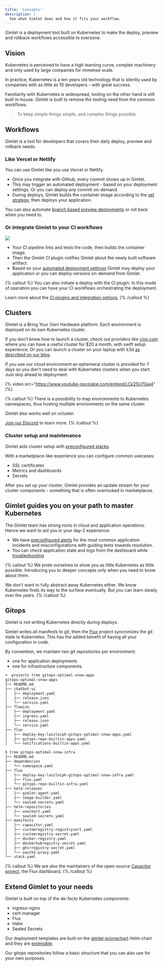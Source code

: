```yaml
---
title: 'Concepts'
description: |
  See what Gimlet does and how it fits your workflow.
---
```


Gimlet is a deployment tool built on Kubernetes to make the deploy, preview and rollback workflows accessible to everyone.

## Vision

Kubernetes is perceived to have a high learning curve, complex machinery and only used by large companies for immense scale.

In practice, Kubernetes is a ten years old technology that is silently used by companies with as little as 10 developers - with great success.

Familiarity with Kubernetes is widespread, tooling on the other hand is still built in-house. Gimlet is built to remove the tooling need from the common workflows.

> To keep simple things simple, and complex things possible.

## Workflows

Gimlet is a tool for developers that covers their daily deploy, preview and rollback needs.

### Like Vercel or Netlify

You can use Gimlet like you use Vercel or Netlify.

- Once you integrate with Github, every commit shows up in Gimlet.
- This may trigger an automated deployment - based on your deployment settings. Or you can deploy any commit on-demand.
- During deploys, Gimlet builds the container image according to the [set strategy](/docs/deployment-settings/image-settings), then deploys your application.

You can also automate [branch based preview deployments](/docs/deployments/preview-deployments) or roll back when you need to.

### Or integrate Gimlet to your CI workflows

![](/flow.svg)

- Your CI pipeline lints and tests the code, then builds the container image.
- Then the Gimlet CI plugin notifies Gimlet about the newly built software artifact.
- Based on your [automated deployment settings](/docs/deployments/automated-deployments) Gimlet may deploy your application or you can deploy versions on-demand from Gimlet.

{% callout %}
You can also initiate a deploy with the CI plugin. In this mode of operation you can have your CI workflows orchestrating the deployment.

Learn more about the [CI plugins and integration options](/docs/reference/ci-plugins).
{% /callout %}

## Clusters

Gimlet is a Bring Your Own Hardware platform. Each environment is deployed on its own Kubernetes cluster.

If you don't know how to launch a cluster, check out providers like [civo.com](https://civo.com) where you can have a useful cluster for $20 a month, with swift setup experience. Or you can launch a cluster on your laptop with k3d [as described on our blog](/blog/running-kubernetes-on-your-laptop-with-k3d).

If you use our cloud environment an ephemeral cluster is provided for 7 days so you don't need to deal with Kubernetes clusters when you start. Just skip ahead to deployment.

{% video src="https://www.youtube-nocookie.com/embed/LCk25U7Gaj4" /%}

{% callout %}
There is a possibility to map environments to Kubernetes namespaces, thus hosting multiple environments on the same cluster.

Gimlet also works well on vcluster.

[Join our Discord](https://discord.com/invite/ZwQDxPkYzE) to learn more.
{% /callout %}

### Cluster setup and maintenance

Gimlet aids cluster setup with [preconfigured stacks](/docs/environment-settings/introduction).

With a marketplace-like experience you can configure common usecases:
- SSL certificates
- Metrics and dashboards
- Secrets

After you set up your cluster, Gimlet provides an update stream for your cluster components - something that is often overlooked in marketplaces.

## Gimlet guides you on your path to master Kubernetes

The Gimlet team has strong roots in cloud and application operations. Hence we want to aid you in your day-2 experience:

- We have [preconfigured alerts](/docs/monitoring/integrated-kubernetes-alerts) for the most common application incidents and misconfigurations with guiding texts towards resolution.
- You can check application state and logs from the dashboard while [troubleshooting](/docs/kubernetes-resources/troubleshooting)

{% callout %}
We pride ourselves to show you as little Kubernetes as little possible. Introducing you to deeper concepts only when you need to know about them.

We don't want to fully abstract away Kubernetes either. We know Kubernetes finds its way to the surface eventually. But you can learn slowly over the years.
{% /callout %}

## Gitops

Gimlet is not writing Kubernetes directly during deploys.

Gimlet writes all manifests to git, then the [Flux](https://fluxcd.io/) project syncronizes the git state to Kubernetes. This has the added benefit of having all your configuration in code.

By convention, we maintain two git repositories per environment:
- one for application deployments
- one for infrastructure components.

```bash
➜  projects tree gitops-optimal-snow-apps 
gitops-optimal-snow-apps
├── README.md
├── chatbot-ui
│   ├── deployment.yaml
│   ├── release.json
│   └── service.yaml
├── flowise
│   ├── deployment.yaml
│   ├── ingress.yaml
│   ├── release.json
│   └── service.yaml
├── flux
│   ├── deploy-key-laszlocph-gitops-optimal-snow-apps.yaml
│   ├── gitops-repo-builtin-apps.yaml
│   └── notifications-builtin-apps.yaml
```

```bash
$ tree gitops-optimal-snow-infra
├── README.md
├── dependencies
│   └── namespace.yaml
├── flux
│   ├── deploy-key-laszlocph-gitops-optimal-snow-infra.yaml
│   ├── flux.yaml
│   └── gitops-repo-builtin-infra.yaml
├── helm-releases
│   ├── gimlet-agent.yaml
│   ├── image-builder.yaml
│   └── sealed-secrets.yaml
├── helm-repositories
│   ├── onechart.yaml
│   └── sealed-secrets.yaml
├── manifests
│   ├── capacitor.yaml
│   ├── customregistry-registrycert.yaml
│   ├── customregistry-secret.yaml
│   ├── docker-registry.yaml
│   ├── dockerhubregistry-secret.yaml
│   ├── ghcrregistry-secret.yaml
│   └── oauth2-proxy.yaml
└── stack.yaml
```

{% callout %}
We are also the maintainers of the open-source [Capacitor project](https://github.com/gimlet-io/capacitor), the Flux dashboard.
{% /callout %}

## Extend Gimlet to your needs

Gimlet is built on top of the de-facto Kubernetes components:

- ingress-nginx
- cert-manager
- Flux
- Helm
- Sealed Secrets

Our deployment templates are built on the [gimlet-io/onechart](https://github.com/gimlet-io/onechart) Helm chart and they are [extensible](http://127.0.0.1:3001/docs/deployment-settings/custom-template).

Our gitops repositories follow a basic structure that you can also use for your own purposes.
